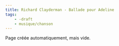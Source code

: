 ```yaml
---
title: Richard Clayderman - Ballade pour Adeline
tags:
    - -draft
    - musique/chanson
---
```


Page créée automatiquement, mais vide.
